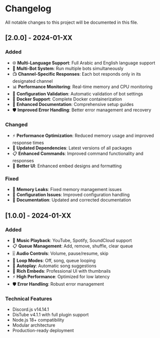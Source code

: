 # Changelog

All notable changes to this project will be documented in this file.

## [2.0.0] - 2024-01-XX

### Added
- 🌐 **Multi-Language Support**: Full Arabic and English language support
- 🤖 **Multi-Bot System**: Run multiple bots simultaneously
- 📺 **Channel-Specific Responses**: Each bot responds only in its designated channel
- 📊 **Performance Monitoring**: Real-time memory and CPU monitoring
- 🔧 **Configuration Validation**: Automatic validation of bot settings
- 🐳 **Docker Support**: Complete Docker containerization
- 📝 **Enhanced Documentation**: Comprehensive setup guides
- 🛡️ **Improved Error Handling**: Better error management and recovery

### Changed
- ⚡ **Performance Optimization**: Reduced memory usage and improved response times
- 🔄 **Updated Dependencies**: Latest versions of all packages
- 📋 **Enhanced Commands**: Improved command functionality and responses
- 🎨 **Better UI**: Enhanced embed designs and formatting

### Fixed
- 🐛 **Memory Leaks**: Fixed memory management issues
- 🔧 **Configuration Issues**: Improved configuration handling
- 📝 **Documentation**: Updated and corrected documentation

## [1.0.0] - 2024-01-XX

### Added
- 🎵 **Music Playback**: YouTube, Spotify, SoundCloud support
- 📋 **Queue Management**: Add, remove, shuffle, clear queue
- 🎚️ **Audio Controls**: Volume, pause/resume, skip
- 🔁 **Loop Modes**: Off, song, queue looping
- 🔄 **Autoplay**: Automatic song suggestions
- 🎨 **Rich Embeds**: Professional UI with thumbnails
- ⚡ **High Performance**: Optimized for low latency
- 🛡️ **Error Handling**: Robust error management

### Technical Features
- Discord.js v14.14.1
- DisTube v4.1.1 with full plugin support
- Node.js 18+ compatibility
- Modular architecture
- Production-ready deployment